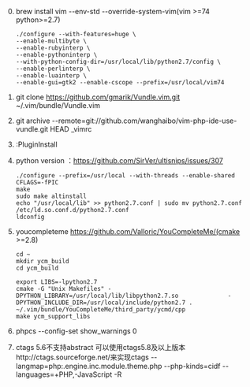 0. brew install vim --env-std --override-system-vim(vim >=74 python>=2.7)
    ```Shell
    ./configure --with-features=huge \  
    --enable-multibyte \  
    --enable-rubyinterp \  
    --enable-pythoninterp \  
    --with-python-config-dir=/usr/local/lib/python2.7/config \  
    --enable-perlinterp \  
    --enable-luainterp \  
    --enable-gui=gtk2 --enable-cscope --prefix=/usr/local/vim74
    ```
    
1. git clone https://github.com/gmarik/Vundle.vim.git ~/.vim/bundle/Vundle.vim
2. git archive --remote=git://github.com/wanghaibo/vim-php-ide-use-vundle.git HEAD _vimrc
3. :PluginInstall
4. python version ：https://github.com/SirVer/ultisnips/issues/307  
    ```Shell
    ./configure --prefix=/usr/local --with-threads --enable-shared CFLAGS=-fPIC  
    make  
    sudo make altinstall  
    echo "/usr/local/lib" >> python2.7.conf | sudo mv python2.7.conf /etc/ld.so.conf.d/python2.7.conf  
    ldconfig  
    ```
    
5. youcompleteme https://github.com/Valloric/YouCompleteMe/(cmake >=2.8)
    ```Shell
    cd ~
    mkdir ycm_build
    cd ycm_build
    
    export LIBS=-lpython2.7  
    cmake -G "Unix Makefiles" -DPYTHON_LIBRARY=/usr/local/lib/libpython2.7.so              -DPYTHON_INCLUDE_DIR=/usr/local/include/python2.7 . ~/.vim/bundle/YouCompleteMe/third_party/ycmd/cpp
    make ycm_support_libs
    ```
    
6. phpcs --config-set show_warnings 0 
7. ctags 5.6不支持abstract  可以使用ctags5.8及以上版本http://ctags.sourceforge.net/来实现ctags --langmap=php:.engine.inc.module.theme.php  --php-kinds=cidf --languages=+PHP,-JavaScript  -R

